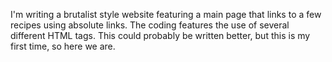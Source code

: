 I'm writing a brutalist style website featuring a main page that links to a few recipes using absolute links. The coding features the use of several different HTML tags. This could probably be written better, but this is my first time, so here we are. 